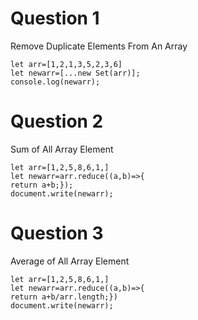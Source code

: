 
# Question 1 
Remove Duplicate Elements From An Array
        
    let arr=[1,2,1,3,5,2,3,6]
    let newarr=[...new Set(arr)];
    console.log(newarr);
# Question 2 
Sum of All Array Element

    let arr=[1,2,5,8,6,1,]
    let newarr=arr.reduce((a,b)=>{
    return a+b;});
    document.write(newarr);

# Question 3 
Average of All Array Element

    let arr=[1,2,5,8,6,1,]
    let newarr=arr.reduce((a,b)=>{
    return a+b/arr.length;})
    document.write(newarr);
